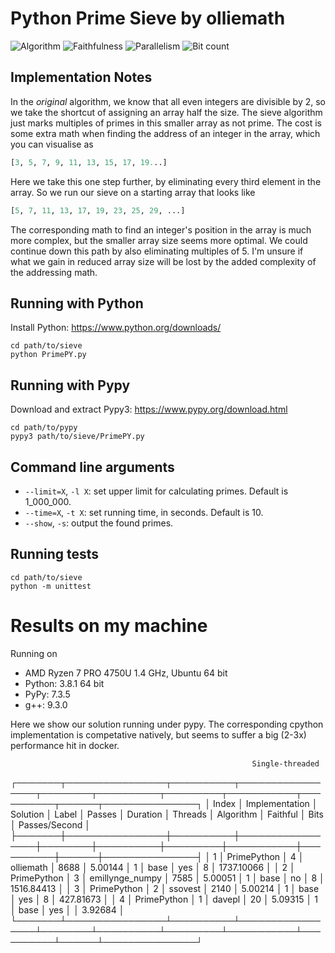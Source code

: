 # Python Prime Sieve by olliemath

![Algorithm](https://img.shields.io/badge/Algorithm-other-yellowgreen)
![Faithfulness](https://img.shields.io/badge/Faithful-yes-green)
![Parallelism](https://img.shields.io/badge/Parallel-no-green)
![Bit count](https://img.shields.io/badge/Bits-8-yellowgreen)

## Implementation Notes

In the *original* algorithm, we know that all even integers are divisible
by 2, so we take the shortcut of assigning an array half the size.
The sieve algorithm just marks multiples of primes in this smaller array
as not prime. The cost is some extra math when finding the address of an
integer in the array, which you can visualise as
```python
[3, 5, 7, 9, 11, 13, 15, 17, 19...]
```

Here we take this one step further, by eliminating every third element in
the array. So we run our sieve on a starting array that looks like
```python
[5, 7, 11, 13, 17, 19, 23, 25, 29, ...]
```
The corresponding math to find an integer's position in the array is much
more complex, but the smaller array size seems more optimal. We could continue
down this path by also eliminating multiples of 5. I'm unsure if what we gain
in reduced array size will be lost by the added complexity of the addressing math.

## Running with Python

Install Python: https://www.python.org/downloads/


```
cd path/to/sieve
python PrimePY.py
```

## Running with Pypy

Download and extract Pypy3: https://www.pypy.org/download.html


```
cd path/to/pypy
pypy3 path/to/sieve/PrimePY.py
```

## Command line arguments

 - `--limit=X`, `-l X`: set upper limit for calculating primes. Default is 1_000_000.
 - `--time=X`, `-t X`: set running time, in seconds. Default is 10.
 - `--show`, `-s`: output the found primes.

## Running tests

```
cd path/to/sieve
python -m unittest
```

# Results on my machine

Running on

 - AMD Ryzen 7 PRO 4750U 1.4 GHz, Ubuntu 64 bit
 - Python: 3.8.1 64 bit
 - PyPy: 7.3.5
 - g++: 9.3.0


Here we show our solution running under pypy. The corresponding cpython implementation is competative natively,
but seems to suffer a big (2-3x) performance hit in docker.


                                                          Single-threaded
┌───────┬────────────────┬──────────┬─────────────────┬────────┬──────────┬─────────┬───────────┬──────────┬──────┬───────────────┐
│ Index │ Implementation │ Solution │ Label           │ Passes │ Duration │ Threads │ Algorithm │ Faithful │ Bits │ Passes/Second │
├───────┼────────────────┼──────────┼─────────────────┼────────┼──────────┼─────────┼───────────┼──────────┼──────┼───────────────┤
│   1   │ PrimePython    │ 4        │ olliemath       │  8688  │ 5.00144  │    1    │   base    │   yes    │ 8    │  1737.10066   │
│   2   │ PrimePython    │ 3        │ emillynge_numpy │  7585  │ 5.00051  │    1    │   base    │    no    │ 8    │  1516.84413   │
│   3   │ PrimePython    │ 2        │ ssovest         │  2140  │ 5.00214  │    1    │   base    │   yes    │ 8    │   427.81673   │
│   4   │ PrimePython    │ 1        │ davepl          │   20   │ 5.09315  │    1    │   base    │   yes    │      │    3.92684    │
└───────┴────────────────┴──────────┴─────────────────┴────────┴──────────┴─────────┴───────────┴──────────┴──────┴───────────────┘

